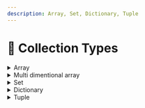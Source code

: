 ```yaml
---
description: Array, Set, Dictionary, Tuple
---
```


# 🔄 Collection Types

<details>

<summary>Array</summary>

Array bir xil turdagi qiymatlarni tartiblangan ro'yxatda saqlaydi. Xuddi shu qiymat arrayda turli pozitsiyalarda bir necha marta paydo bo'lishi mumkin.

```swift
// Empty (bo'sh) arrayni yaratish

var someInts: [Int] = []
print("Integerlar soni \(someInts.count) ta")

```

```swift
// N ta bir xil qiymatiga ega bo'lgan array yaratish

var array: [Int] = Array.init(repeating: 0, count: 4)

print(array)

// [0, 0, 0, 0]
```

```swift
// Arrayga ma`lumot qo'shish
someInts.append(3)
```

```swift
// Arraydagi malumotlarni yo'q qilish
someInts = []
```

```swift
// Array ni boshlang'ich qiymat bilan yaratish
var shoppingList: [String] = ["Eggs", "Milk"]

```

```swift
// Arrayga boshqacha uslubda ma'lmuot qo'shish

shoppingList += ["Baking Powder"]
// Endi shoppingList da 3 ta ma'lumot bor
```

```swift
// Arrayni (n) indexdagi ma'lumotini olish
print(shoppingList[0])
// Eggs
```

```swift
// Arrayni (n) indexdagi ma'lumotini o'zgartirish

shoppingList[0] = "Coffee"
print(shoppingList)

// ["Coffee", "Milk", "Baking Powder"]
```

```swift
// Arrayni n indexiga malumot kirgizish

shoppingList.insert("Apple", at: 1)
print(shoppingList)

// ["Coffee", "Apple", "Milk", "Baking Powder"]
```



</details>

<details>

<summary>Multi dimentional array</summary>

Multi dimentional array - 2 va undan ortiq o'chamga ega bo'lgan array. Masalan 2 o'lchamlik array, bizga bu array matrix yoki matritsa nomi bilan ma'lum.

```swift
// Masalan
let matrix = [[1, 2, 3], [4, 5, 6], [7, 8, 9]]

// yuridagi 2 o'lchamli array matematikada quidagicha yoziladi
// 1 2 3
// 4 5 6
// 7 8 9
```

Agar biz `(3, 2)` o'rindagi ma'lumotni olmoqchi bo'lsak (yani 8 ni). U xolda biz `matrix[2][1]` deb yozishimiz kerak bo'ladi

```swift
// Masalan

print(matrix[2][1]) // 8
```

Quida 2 o'lchamlik array ga misol

```swift
let workingHours = [  ["Week Day", "Monday", "Tuesday"],
  ["Hours", "9 AM - 5 PM", "9 AM - 5 PM"],
]

// hafta kunlari va u kunlardagi ish soatlari

let day = workingHours[0][1]
let whour = workingHours[1][1]

print("Bizning \(day) dagi ish soatimiz \(whour)")

// Biznig Monday dagi ish soatimiz 9 AM - 5 PM
```

</details>

<details>

<summary>Set</summary>

Set arrayga o'xshash lekin unda ma\`lumotlar faqat bir marotaba uchraydi

```
// Set va Array
var meals: Set<String> = [
    "sho`rva", "osh"
]

var fruits: [String] = [
    "apple", "cherry"
]

print(meals)
// ["osh", "sho`rva"]
print(fruits)
// ["apple", "cherry"]

// farqiga misol

meals.insert("osh")
fruits.append("apple")

print(meals)
// ["osh", "sho`rva"]
print(fruits)
// ["apple", "cherry", "apple"]

```

Yuqoridagi misolda ko'ringanidek set ga o'zini ichida mavjud bo'lgan malumot qo'shilganda set uni qabul qilmadi. Arrayda esa bosh qabul qildi.\
\
Demak set o'z nomi bilan set, unda har xil narsadan bittada bo'ladi.

```
// Set ga ma`lumot qoshish

var meals: Set<String> = [
    "sho`rva", "osh"
]

meals.insert("mastava")

print(meals)
// ["sho`rva", "osh", "mastava"]

// ! setni ketma ket tarzda joylashmaydi, u ning ichidagi 
// ma`lumotlar joylashuv o'rni o'zgarib qoladi, yuqoridagi misolga o'xshab
```



</details>

<details>

<summary>Dictionary</summary>

Swift-dagi `Dictionary` kalit-qiymat juftliklari to'plami bo'lib, har bir kalit yagona xisbolanadi. U arrayga o'xshaydi, lekin elementlarga kirish indeks emas, balki kalit yordamida amalga oshiriladi. `Dictionary`dagi kalit-qiymat juftliklari tartibsizdir, ya'ni ularning lug'atga qo'shilish tartibi ular olinadigan tartibda bo'lishi kafolatlanmaydi.

Swift-da `Dictionary` kvadrat qavslar `[ ]` yordamida aniqlanadi va ularning kalit va qiymat turlari ko'rsatilishi kerak. Mana, meva nomlarini ularning narxiga ko'rsatadigan lug'at yaratish misoli:

```swift
// Masalan
// Ushbu misolda kalit turi String va qiymat turi Double.
var fruitPrices: [String: Double] = [
        "Apple": 0.5, 
        "Banana": 0.25, 
        "Orange": 0.75
]
```

Bo'sh `Dictionary` yaratish va keyinroq kalit-qiymat juftlarini qo'shish uchun qisqacha sintaksisidan ham foydalanishingiz mumkin.

```
// Masalan
var fruitPrices: [String: Double] = [:]
fruitPrices["Apple"] = 0.5
fruitPrices["Banana"] = 0.25
fruitPrices["Orange"] = 0.75

```

```
// Kvadrat qavs ichidagi kalitdan foydalanib, 
// kalit qiymatini olishingiz mumkin, 
// masalan:
let applePrice = fruitPrices["Apple"]
```

`Dictionary` dagi kalit orqali uni qiymatini o'zgartirsh mumkin

```
// Masalan

fruitPrices["Apple"] = 11
print(fruitPrices)

// endi natija
// ["Apple": 11.0, "Orange": 0.75, "Banana": 0.25]


// boshqacha uslubi ham bor u esa `updateValue` dan foydalanish

fruitPrices.updateValue(4, forKey: "Apple")
print(fruitPrices)

// endi natija
// ["Apple": 4.0, "Orange": 0.75, "Banana": 0.25]

```

`Dictionary` dagi kalit ga qiymatni `nil` berish orqali uni o'chirish mumkin yoki `removeValue` metodidan foydalanish kerak

```
// Masalan

// = nil
fruitPrices["Apple"] = nil
print(fruitPrices)

// ["Orange": 0.75, "Banana": 0.25]


// removeValue
fruitPrices.removeValue(forKey: "Banana")
print(fruitPrices)

// ["Orange": 0.75]
```



</details>

<details>

<summary>Tuple</summary>

Swift-dagi `Tuple` turli xil bo'ligan tartiblangan qiymatlar to'plamidir. Ular `array`ga o'xshaydi, lekin `tuple`dagi elementlarga indeks yordamida kirish mumkin emas, ular o'z pozitsiyalari yordamida kirishadi. `Tuple` - bu bir nechta qiymatlarni bitta qo'shma qiymatga guruhlash usuli.

Swift-da `tuple` qavslar `( )` yordamida aniqlanadi va elementlarning turlarini ko'rsatish shart emas. \
Ism va yoshni o'z ichiga olgan `tuple` yaratish misoli:

```
let person = ("John", 30)
print(person)

// ("John", 30)

print(person.0)
```

Shuningdek, `tuple`da alohida konstantalar yoki o'zgaruvchilarga ajratishingiz mumkin,&#x20;

```
// Masalan
let (name, age) = person

print(name, age)

// John 30
```

Shuningdek, `tuple` elementlariga ularning joylashuvi bo'yicha malumotni olishingiz mumkin

```
// Masalan
let name = person.0
let age = person.1

print(name, age)

// Jogn 30
```

Shuningdek, `tuple`da har bir elementdan oldin yorliqni qo'shish orqali `tuple` elementlarini nomlashingiz mumkin. Bu unga yanada o'qilishi va foydalanishni osonlashtiradi.

```
// Masalan

let person = (name: "John", age: 30)

print(person.name)
print(person.age)

// John
// 30
```



</details>
